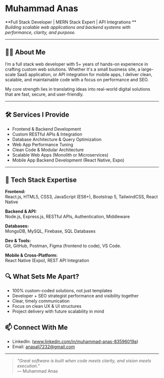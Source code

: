 # Muhammad Anas

**Full Stack Developer | MERN Stack Expert | API Integrations **  
*Building scalable web applications and backend systems with performance, clarity, and purpose.*

---

## 👨‍💻 About Me

I’m a full stack web developer with 5+ years of hands-on experience in crafting custom web solutions. Whether it's a small business site, a large-scale SaaS application, or API integration for mobile apps, I deliver clean, scalable, and maintainable code with a focus on performance and SEO.

My core strength lies in translating ideas into real-world digital solutions that are fast, secure, and user-friendly.

---

## 🛠️ Services I Provide

- Frontend & Backend Development  
- Custom RESTful APIs & Integration  
- Database Architecture & Query Optimization
- Web App Performance Tuning  
- Clean Code & Modular Architecture  
- Scalable Web Apps (Monolith or Microservices)  
- Mobile App Backend Development (React Native, Expo)

---

## 💼 Tech Stack Expertise

**Frontend:**  
React.js, HTML5, CSS3, JavaScript (ES6+), Bootstrap 5, TailwindCSS, React Native

**Backend & API:**  
Node.js, Express.js, RESTful APIs, Authentication, Middleware

**Databases:**  
MongoDB, MySQL, Firebase, SQL Databases

**Dev & Tools:**  
Git, GitHub, Postman, Figma (frontend to code), VS Code.

**Mobile & Cross-Platform:**  
React Native (Expo), REST API Integration

## 🔍 What Sets Me Apart?

- 100% custom-coded solutions, not just templates  
- Developer + SEO strategist performance and visibility together  
- Clear, timely communication  
- Focus on clean UX & UI structures  
- Project delivery with future scalability in mind


## 📫 Connect With Me

- LinkedIn: (www.linkedin.com/in/muhammad-anas-83596019a)
- Email: anasali7232@gmail.com

---

> *"Great software is built when code meets clarity, and vision meets execution."*  
> — Muhammad Anas
